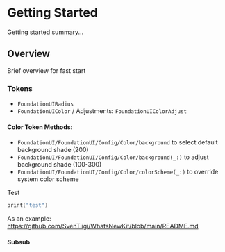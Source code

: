 # Getting Started

Getting started summary...

## Overview

Brief overview for fast start

<!--
- Requirements
- Installation
- Usage
- Customization

-->

<!-- LATER: Move that part to other documents -->
### Tokens
- ``FoundationUIRadius``
- ``FoundationUIColor`` / Adjustments: ``FoundationUIColorAdjust``
#### Color Token Methods:
- ``FoundationUI/FoundationUI/Config/Color/background`` to select default background shade (200)
- ``FoundationUI/FoundationUI/Config/Color/background(_:)`` to adjust background shade (100-300)
- ``FoundationUI/FoundationUI/Config/Color/colorScheme(_:)`` to override system color scheme

Test

```swift
print("test")
```


As an example: https://github.com/SvenTiigi/WhatsNewKit/blob/main/README.md

#### Subsub

<!--## Topics-->

<!--### Group-->
<!--- ``FoundationUIColor``-->
